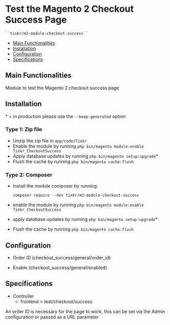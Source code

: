# Test the Magento 2 Checkout Success Page

    ``tinkr/m2-module-checkout-success``

- [Main Functionalities](#markdown-header-main-functionalities)
- [Installation](#markdown-header-installation)
- [Configuration](#markdown-header-configuration)
- [Specifications](#markdown-header-specifications)


## Main Functionalities
Module to test the Magento 2 checkout success page

## Installation
\* = in production please use the `--keep-generated` option

### Type 1: Zip file

- Unzip the zip file in `app/code/Tinkr`
- Enable the module by running `php bin/magento module:enable Tinkr_CheckoutSuccess`
- Apply database updates by running `php bin/magento setup:upgrade`\*
- Flush the cache by running `php bin/magento cache:flush`

### Type 2: Composer

- Install the module composer by running:
  
  `composer require --dev tinkr/m2-module-checkout-success`
- enable the module by running `php bin/magento module:enable Tinkr_CheckoutSuccess`
- apply database updates by running `php bin/magento setup:upgrade`\*
- Flush the cache by running `php bin/magento cache:flush`


## Configuration

- Order ID (checkout_success/general/order_id)

- Enable (checkout_success/general/enabled)


## Specifications

- Controller
    - frontend > test/checkout/success

An order ID is necessary for the page to work, this can be set via the Admin configuration or passed as a URL parameter